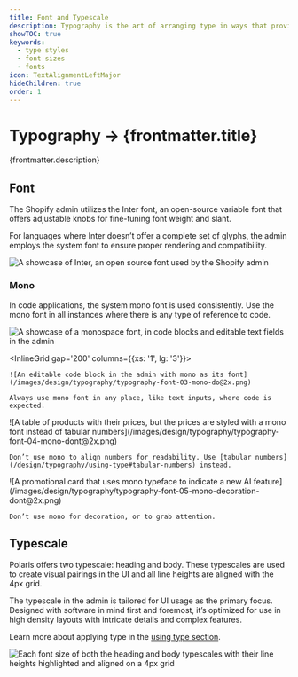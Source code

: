 ```yaml
---
title: Font and Typescale
description: Typography is the art of arranging type in ways that provides innate hierarchy to UI.
showTOC: true
keywords:
  - type styles
  - font sizes
  - fonts
icon: TextAlignmentLeftMajor
hideChildren: true
order: 1
---
```


# Typography &rarr; {frontmatter.title}

<Lede>{frontmatter.description}</Lede>

<Subnav />

## Font

The Shopify admin utilizes the Inter font, an open-source variable font that offers adjustable knobs for fine-tuning font weight and slant.

For languages where Inter doesn’t offer a complete set of glyphs, the admin employs the system font to ensure proper rendering and compatibility.

![A showcase of Inter, an open source font used by the Shopify admin](/images/design/typography/typography-font-01-font@2x.png)

### Mono

In code applications, the system mono font is used consistently. Use the mono font in all instances where there is any type of reference to code.

![A showcase of a monospace font, in code blocks and editable text fields in the admin](/images/design/typography/typography-font-02-mono@2x.png)

<InlineGrid gap='200' columns={{xs: '1', lg: '3'}}>
  <Do>

    ![An editable code block in the admin with mono as its font](/images/design/typography/typography-font-03-mono-do@2x.png)

    Always use mono font in any place, like text inputs, where code is expected.

  </Do>

  <Dont>
    ![A table of products with their prices, but the prices are styled with a mono font instead of tabular numbers](/images/design/typography/typography-font-04-mono-dont@2x.png)

    Don’t use mono to align numbers for readability. Use [tabular numbers](/design/typography/using-type#tabular-numbers) instead.

  </Dont>

  <Dont>
    ![A promotional card that uses mono typeface to indicate a new AI feature](/images/design/typography/typography-font-05-mono-decoration-dont@2x.png)

    Don’t use mono for decoration, or to grab attention.

  </Dont>
</InlineGrid>

## Typescale

Polaris offers two typescale: heading and body. These typescales are used to create visual pairings in the UI and all line heights are aligned with the 4px grid.

The typescale in the admin is tailored for UI usage as the primary focus. Designed with software in mind first and foremost, it’s optimized for use in high density layouts with intricate details and complex features.

Learn more about applying type in the [using type section](/design/typography/using-type).

![Each font size of both the heading and body typescales with their line heights highlighted and aligned on a 4px grid](/images/design/typography/typography-font-06-typescale@2x.png)
